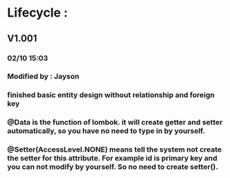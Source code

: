 # Lifecycle :
## V1.001
### 02/10 15:03 
### Modified by : Jayson 
### finished basic entity design without relationship and foreign key
### @Data is the function of lombok. it will create getter and setter automatically, so you have no need to type in by yourself.
### @Setter(AccessLevel.NONE) means tell the system not create the setter for this attribute. For example id is primary key and you can not modify by yourself. So no need to create setter().
